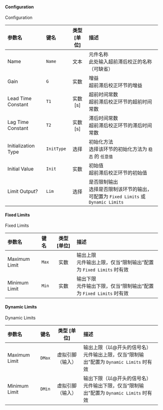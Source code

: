 <!--
DO NOT EDIT THIS FILE DIRECTLY.
This file is generated by tools/comp-docs.js.
All changes will be overwritten by regeneration.
-->

<slot class="model-parameters">

#### Configuration

Configuration

| 参数名 | 键名 | 类型 [单位] | 描述 |
|:------ |:---- |:-----------:|:---- |
| Name | `Name` | 文本 | 元件名称<br/>此处输入超前滞后校正的名称（可缺省） |
| Gain | `G` | 实数 | 增益<br/>超前滞后校正环节的增益 |
| Lead Time Constant | `T1` | 实数 [s] | 超前时间常数<br/>超前滞后校正环节的超前时间常数 |
| Lag Time Constant | `T2` | 实数 [s] | 滞后时间常数<br/>超前滞后校正环节的滞后时间常数 |
| Initialization Type | `InitType` | 选择 | 初始化方法<br/>选择该环节的初始化方法为 `稳态` 的 `任意值` |
| Initial Value | `Init` | 实数 | 初始值<br/>超前滞后校正环节的初始值 |
| Limit Output? | `Lim` | 选择 | 是否限制输出<br/>选择是否限制该环节的输出，可配置为 `Fixed Limits` 或 `Dynamic Limits` |

#### Fixed Limits

Fixed Limits

| 参数名 | 键名 | 类型 [单位] | 描述 |
|:------ |:---- |:-----------:|:---- |
| Maximum Limit | `Max` | 实数 | 输出上限<br/>元件输出上限，仅当“限制输出”配置为 `Fixed Limits` 时有效 |
| Minimum Limit | `Min` | 实数 | 输出下限<br/>元件输出下限，仅当“限制输出”配置为 `Fixed Limits` 时有效 |

#### Dynamic Limits

Dynamic Limits

| 参数名 | 键名 | 类型 [单位] | 描述 |
|:------ |:---- |:-----------:|:---- |
| Maximum Limit | `DMax` | 虚拟引脚（输入） | 输出上限（以@开头的信号名）<br/>元件输出上限，仅当“限制输出”配置为 `Dynamic Limits` 时有效 |
| Minimum Limit | `DMin` | 虚拟引脚（输入） | 输出下限（以@开头的信号名）<br/>元件输出下限，仅当“限制输出”配置为 `Dynamic Limits` 时有效 |


</slot>
